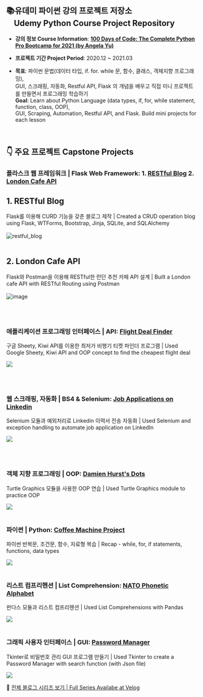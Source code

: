 ## 📚유데미 파이썬 강의 프로젝트 저장소<br> &nbsp; &nbsp; Udemy Python Course Project Repository 
- **강의 정보 Course Information**: **[100 Days of Code: The Complete Python Pro Bootcamp for 2021 (by Angela Yu)](https://www.udemy.com/course/100-days-of-code/)**

- **프로젝트 기간 Project Period**: 2020.12 ~ 2021.03

- **목표**: 파이썬 문법(데이터 타입, if. for. while 문, 함수, 클래스, 객체지향 프로그래밍), <br> GUI, 스크래핑, 자동화, Restful API, Flask 의 개념을 배우고 직접 미니 프로젝트를 만들면서 프로그래밍 학습하기
<br> **Goal**: Learn about Python Language (data types, if, for, while statement, function, class, OOP), <br> GUI, Scraping, Automation, Restful API, and Flask. Build mini projects for each lesson 
<br>

## &#128071; 주요 프로젝트 Capstone Projects


### 플라스크 웹 프레임워크 | Flask Web Framework: 1. [RESTful Blog](https://dayleeand.tistory.com/entry/Flask-app-RESTful-blog) 2. [London Cafe API](https://github.com/day-lee/Python_Bootcamp_Udemy/tree/main/7_Flask_Web_Development/cafe_api)


## 1. RESTful Blog
Flask를 이용해 CURD 기능을 갖춘 블로그 제작 | Created a CRUD operation blog using  Flask, WTForms, Bootstrap, Jinja, SQLite, and SQLAlchemy
<br><br>
![restful_blog](https://user-images.githubusercontent.com/73591588/124733565-46e8bb80-df4f-11eb-8662-8206cd34ee88.gif)
<br><br>
## 2. London Cafe API
Flask와 Postman을 이용해 RESTful한 런던 추천 카페 API 설계 | Built a London cafe API with RESTful Routing using Postman
<br><br>
![image](https://user-images.githubusercontent.com/73591588/124761249-9093cf00-df6c-11eb-85b3-03739caef80c.png)

<br><br>
### 애플리케이션 프로그래밍 인터페이스 | API: [Flight Deal Finder](https://velog.io/@daylee/TIL-Python-Basics-Day-39-Capstone-Part-1-Flight-Deal-Finder)
구글 Sheety, Kiwi API를 이용한 최저가 비행기 티켓 파인더 프로그램 | Used Google Sheety, Kiwi API and OOP concept to find the cheapest flight deal

![](https://images.velog.io/images/daylee/post/2e510c36-5747-4382-9915-7e3fe964b2b2/image.png)

<br><br>
### 웹 스크래핑, 자동화 | BS4 & Selenium: [Job Applications on Linkedin](https://velog.io/@daylee/TIL-Python-Basics-Day-49-Automating-Job-Applications-on-LinkedIn)
Selenium 모듈과 예외처리로 Linkedin 이력서 전송 자동화 | Used Selenium and exception handling to automate job application on LinkedIn

![](https://images.velog.io/images/daylee/post/9e81c7cf-073b-4cab-b8aa-c70612cfe0e3/image.png)

<br><br>
### 객체 지향 프로그래밍 | OOP: [Damien Hurst's Dots](https://velog.io/@daylee/TIL-Python-Basics-Day-18#turtle-project)
Turtle Graphics 모듈을 사용한 OOP 연습 | Used Turtle Graphics module to practice OOP

![](https://images.velog.io/images/daylee/post/0db57299-446b-428d-b24c-e58d93500732/image.png)
<br><br>


### 파이썬 | Python: [Coffee Machine Project](https://velog.io/@daylee/TIL-Python-Basics-Day-15)
파이썬 반복문, 조건문, 함수, 자료형 복습 | Recap - while, for, if statements, functions, data types

![](https://images.velog.io/images/daylee/post/0c9207d0-2b20-4722-a6cf-547656126d1f/image.png)
<br><br>

### 리스트 컴프리헨션 | List Comprehension: [NATO Phonetic Alphabet ](https://velog.io/@daylee/TIL-Python-Basics-Day-26-List-Comprehensions)
판다스 모듈과 리스트 컴프리헨션 | Used List Comprehensions with Pandas

![](https://images.velog.io/images/daylee/post/280e5e12-f686-4a95-b921-1082818abf17/image.png)
<br><br>
### 그래픽 사용자 인터페이스 | GUI: [Password Manager](https://dayleeand.tistory.com/entry/TIL-Python-Basics-Day-30-Errors-Exceptions-and-JSON-Data?category=955151)
Tkinter로 비밀번호 관리 GUI 프로그램 만들기 | Used Tkinter to create a Password Manager with search function (with Json file)

![](https://images.velog.io/images/daylee/post/60914c99-3910-451e-b1a9-312dc0721bcb/image.png)




🍎 [전체 블로그 시리즈 보기 | Full Series Availabe at Velog](https://velog.io/@daylee/series/Udemy-Python-Course)





